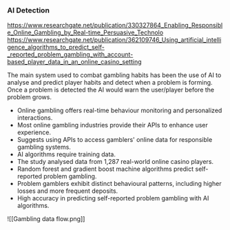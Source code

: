 ### AI Detection
https://www.researchgate.net/publication/330327864_Enabling_Responsible_Online_Gambling_by_Real-time_Persuasive_Technolo
https://www.researchgate.net/publication/362109746_Using_artificial_intelligence_algorithms_to_predict_self-_reported_problem_gambling_with_account-based_player_data_in_an_online_casino_setting

The main system used to combat gambling habits has been the use of AI to analyse and predict player habits and detect when a problem is forming. Once a problem is detected the AI would warn the user/player before the problem grows.

- Online gambling offers real-time behaviour monitoring and personalized interactions.
- Most online gambling industries provide their APIs to enhance user experience.
- Suggests using APIs to access gamblers' online data for responsible gambling systems.
- AI algorithms require training data.
- The study analysed data from 1,287 real-world online casino players.
- Random forest and gradient boost machine algorithms predict self-reported problem gambling.
- Problem gamblers exhibit distinct behavioural patterns, including higher losses and more frequent deposits.
- High accuracy in predicting self-reported problem gambling with AI algorithms.

![[Gambling data flow.png]]